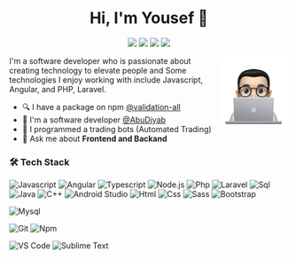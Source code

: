 
<h1 align="center">Hi, I'm Yousef 👋</h1>
<p align="center">
    <a href="https://twitter.com/Yousef26Hatem"><img src="https://img.shields.io/badge/twitter-%231FA1F1?style=flat&logo=twitter&logoColor=white"/></a>
    <a href="https://www.linkedin.com/in/yousefhatem"><img src="https://img.shields.io/badge/linkedin-%230177B5?style=flat&logo=linkedin&logoColor=white"/></a>
    <a href="https://www.facebook.com/Yousef26Hatem"><img src="https://img.shields.io/badge/facebook-%230d8cf0?style=flat&logo=facebook&logoColor=white"/></a>
    <a href="https://t.me/Yousef26Hatem"><img src="https://img.shields.io/badge/telegram-%2329aaed?style=flat&logo=telegram&logoColor=white"/></a>
  </p>  
  
  <img src="https://github.com/Yousef-Hatem/Yousef-Hatem/blob/main/profile-img.png" align="right" width="25%"/>

I'm a software developer who is passionate about creating technology to elevate people and Some technologies I enjoy working with include Javascript, Angular, and PHP, Laravel.

- 🔍 I have a package on npm [@validation-all](https://www.npmjs.com/package/validation-all)
- 🔭 I'm a software developer [@AbuDiyab](https://abudiyab-soft.com)
- 🤖 I programmed a trading bots (Automated Trading)
- 💬 Ask me about **Frontend and Backand**

### 🛠 Tech Stack

![Javascript](http://img.shields.io/badge/-Javascript-fcd400?style=flat-square&logo=javascript&logoColor=black)
![Angular](https://img.shields.io/badge/-Angular-dd0031?style=flat-square&logo=angular&logoColor=white)
![Typescript](http://img.shields.io/badge/-Typescript-3178c6?style=flat-square&logo=typescript&logoColor=white)
![Node.js](https://img.shields.io/badge/-Node.js-6ea660?style=flat-square&logo=node.js&logoColor=white)
![Php](http://img.shields.io/badge/-Php-767bb3?style=flat-square&logo=php&logoColor=white)
![Laravel](https://img.shields.io/badge/-Laravel-ff2d20?style=flat-square&logo=Laravel&logoColor=white)
![Sql](http://img.shields.io/badge/-Sql-00758f?style=flat-square&logo=Mysql&logoColor=white)
![Java](http://img.shields.io/badge/-Java-e8892f?style=flat-square&logo=java&logoColor=white)
![C++](https://img.shields.io/badge/-C++-005697?style=flat-square&logo=cplusplus&logoColor=white)
![Android Studio](https://img.shields.io/badge/-Android%20Studio-00de7a?style=flat-square&logo=android-studio&logoColor=white)
![Html](http://img.shields.io/badge/-Html-e24c27?style=flat-square&logo=html5&logoColor=white)
![Css](http://img.shields.io/badge/-Css-2a65f1?style=flat-square&logo=css3&logoColor=white)
![Sass](http://img.shields.io/badge/-Sass-cc6699?style=flat-square&logo=sass&logoColor=white)
![Bootstrap](https://img.shields.io/badge/-Bootstrap-8512fb?style=flat-square&logo=Bootstrap&logoColor=white)

![Mysql](http://img.shields.io/badge/-Mysql-white?style=flat-square&logo=mysql)

![Git](http://img.shields.io/badge/-Git-white?style=flat-square&logo=git)
![Npm](http://img.shields.io/badge/-Npm-white?style=flat-square&logo=npm&logoColor=white)

![VS Code](http://img.shields.io/badge/-VS%20Code-black?style=flat-square&logo=visualstudiocode&logoColor=3aa7f2)
![Sublime Text](http://img.shields.io/badge/-Sublime%20Text-484848?style=flat-square&logo=sublimetext)
